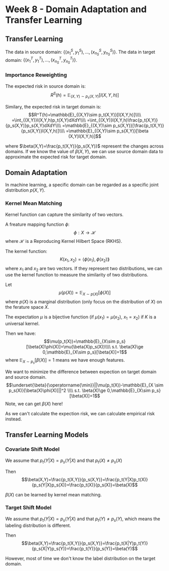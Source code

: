 # Week 8 - Domain Adaptation and Transfer Learning

## Transfer Learning

The data in source domain: $\{(x_1^S,y_1^S),...,(x_{n_S}^S,y_{n_S}^S)\}$.
The data in target domain: $\{(x_1^T,y_1^T),...,(x_{n_S}^T,y_{n_S}^T)\}$.

### Importance Reweighting
The expected risk in source domain is:
$$R^S(h)=\mathbb{E}_{(X,Y)\sim p_s(X,Y)}[l(X,Y,h)]$$

Similary, the expected risk in target domain is:
$$R^T(h)=\mathbb{E}_{(X,Y)\sim p_t(X,Y)}[l(X,Y,h)]\\\\
=\int_{(X,Y)}l(X,Y,h)p_t(X,Y)dXdY\\\\
=\int_{(X,Y)}l(X,Y,h)\frac{p_t(X,Y)}{p_s(X,Y)}p_s(X,Y)dXdY\\\\
=\mathbb{E}_{(X,Y)\sim p_s(X,Y)}[\frac{p_t(X,Y)}{p_s(X,Y)}l(X,Y,h)]\\\\
=\mathbb{E}_{(X,Y)\sim p_s(X,Y)}[\beta (X,Y)l(X,Y,h)]$$

where $\beta(X,Y)=\frac{p_t(X,Y)}{p_s(X,Y)}$ represent the changes across domains. If we know the value of $\beta(X,Y)$, we can use source domain data to approximate the expected risk for target domain.

## Domain Adaptation
In machine learning, a specific domain can be regarded as a specific joint distribution $p(X,Y)$.

### Kernel Mean Matching
Kernel function can capture the similarity of two vectors.

A freature mapping function $\phi$:
$$\phi:X\rightarrow \mathcal{H}$$
where $\mathcal{H}$ is a Reproducing Kernel Hilbert Space (RKHS).

The kernel function:
$$K(x_1,x_2)=\langle \phi(x_1),\phi(x_2) \rang$$
where $x_1$ and $x_2$ are two vectors. If they represent two distributions, we can use the kernel function to measure the similarity of two distributions.

Let
$$\mu(p(X))=\mathbb{E}_{X \sim p(X)}[\phi(X)]$$
where $p(X)$ is a marginal distribution (only focus on the distribution of $X$) on the ferature space $X$.

The expectation $\mu$ is a bijective function (if $\mu(x_1)=\mu(x_2)$, $x_1=x_2$) if $K$ is a universal kernel.

Then we have:
$$\mu(p_t(X))=\mathbb{E}_{X\sim p_s}[\beta(X)\phi(X)]=\mu(\beta(X)p_s(X))\\\\
s.t. \beta(X)\ge 0,\mathbb{E}_{X\sim p_s}[\beta(X)]=1$$
where $\mathbb{E}_{X\sim p_s}[\beta(X)]=1$ means we have enough features.

We want to minimize the difference between expection on target domain and source domain.
$$\underset{\beta}{\operatorname{\min}}||\mu(p_t(X))-\mathbb{E}_{X \sim p_s(X)}[\beta(X)\phi(X)]||^2 \\\\
s.t. \beta(X)\ge 0,\mathbb{E}_{X\sim p_s}[\beta(X)]=1$$
Note, we can get $\beta(X)$ here!

As we can't calculate the expection risk, we can calculate empirical risk instead.

## Transfer Learning Models

### Covariate Shift Model
We assume that $p_t(Y|X)=p_s(Y|X)$ and that $p_t(X) \neq p_s(X)$

Then
$$\beta(X,Y)=\frac{p_t(X,Y)}{p_s(X,Y)}=\frac{p_t(Y|X)p_t(X)}{p_s(Y|X)p_s(X)}=\frac{p_t(X)}{p_s(X)}=\beta(X)$$

$\beta(X)$ can be learned by kernel mean matching.

### Target Shift Model
We assume that $p_t(Y|X)=p_s(Y|X)$ and that $p_t(Y) \neq p_s(Y)$, which means the labeling distribution is different.

Then
$$\beta(X,Y)=\frac{p_t(X,Y)}{p_s(X,Y)}=\frac{p_t(X|Y)p_t(Y)}{p_s(X|Y)p_s(Y)}=\frac{p_t(Y)}{p_s(Y)}=\beta(Y)$$

However, most of time we don't know the label distribution on the target domain.


